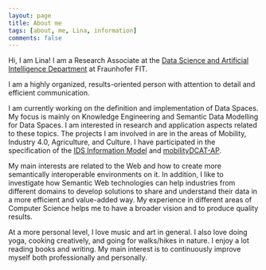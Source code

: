 ```yaml
---
layout: page
title: About me
tags: [about, me, Lina, information]
comments: false
---
```

Hi, I am Lina! I am a Research Associate at the [Data Science and Artificial Intelligence Department](https://www.fit.fraunhofer.de/de/geschaeftsfelder/data-science-und-kuenstliche-intelligenz.html) at Fraunhofer FIT.

I am a highly organized, results-oriented person with attention to detail and efficient communication.

I am currently working on the definition and implementation of Data Spaces. My focus is mainly on Knowledge Engineering and Semantic Data Modelling for Data Spaces. I am interested in research and application aspects related to these topics.
The projects I am involved in are in the areas of Mobility, Industry 4.0, Agriculture, and Culture.
I have participated in the specification of the [IDS Information Model](https://international-data-spaces-association.github.io/InformationModel/docs/index.html#) and [mobilityDCAT-AP](https://mobilitydcat-ap.github.io/mobilityDCAT-AP/releases/index.html).

My main interests are related to the Web and how to create more semantically interoperable environments on it. In addition, I like to investigate how Semantic Web technologies can help industries from different domains to develop solutions to share and understand their data in a more efficient and value-added way. My experience in different areas of Computer Science helps me to have a broader vision and to produce quality results.

At a more personal level, I love music and art in general.
I also love doing yoga, cooking creatively, and going for walks/hikes in nature.
I enjoy a lot reading books and writing. My main interest is to continuously improve myself both professionally and personally.
